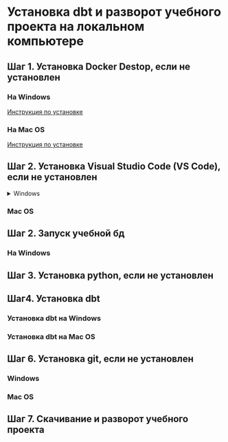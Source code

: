 # Установка dbt и разворот учебного проекта на локальном компьютере

## Шаг 1. Установка Docker Destop, если не установлен

### На Windows
[Инструкция по установке](https://github.com/amelinvladimir/docker_course/blob/main/%D0%A3%D1%81%D1%82%D0%B0%D0%BD%D0%BE%D0%B2%D0%BA%D0%B0%20Docker%20%D0%BD%D0%B0%20Windows%2010/README.md)
### На Mac OS
[Инструкция по установке](https://github.com/amelinvladimir/docker_course/blob/main/%D0%A3%D1%81%D1%82%D0%B0%D0%BD%D0%BE%D0%B2%D0%BA%D0%B0%20Docker%20%D0%BD%D0%B0%20Mac%20OS/README.md)

## Шаг 2. Установка Visual Studio Code (VS Code), если не установлен

<details>
<summary>Windows</summary>

#### Шаг 1. Скачиваем дистрибутив с [сайта](https://code.visualstudio.com/) и запускаем установку.
#### Шаг 2. При устанвоке оставляем все настройки по умолчанию (или делайте изменения по своему усмотрению).
#### Шаг 3. Запускаем Visual Studio Code.
![image](https://github.com/user-attachments/assets/23d4ada8-1426-4694-b747-9f3267169dd4)

Установка Visual Studio Code успешно завершена.
</details>

### Mac OS

## Шаг 2. Запуск учебной бд

### На Windows

## Шаг 3. Установка python, если не установлен

## Шаг4. Установка dbt
### Установка dbt на Windows
### Установка dbt на Mac OS

## Шаг 6. Установка git, если не установлен
### Windows
### Mac OS

## Шаг 7. Скачивание и разворот учебного проекта
